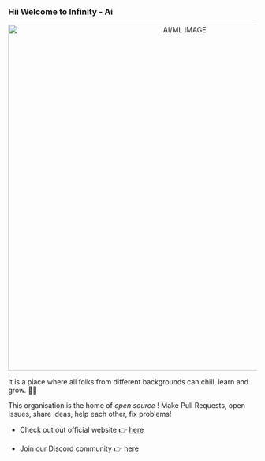 ### Hii Welcome to Infinity - Ai 


<p align="center"> 
  <img src="https://thumbs.dreamstime.com/b/machine-learning-hand-robot-touching-binary-data-futuristic-artificial-intelligence-ai-deep-brain-representing-algorithm-154741982.jpg" width="700" title="AI/ML IMAGE">
</p>


    
<p> It is a place where all folks from different backgrounds can chill, learn and grow. 👨‍🎓 </p>

<p> This organisation is the home of <i> open source </i> ! Make Pull Requests, open Issues, share ideas, help each other, fix problems! </p>

</div>


- Check out out official website 👉 [here]() 

- Join our Discord community 👉 [here](https://discord.gg/xJCAXKXT)   

